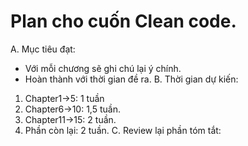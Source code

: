 Plan cho cuốn Clean code.
==
A. Mục tiêu đạt:
- Với mỗi chương sẽ ghi chú lại ý chính.
- Hoàn thành với thời gian đề ra.
B. Thời gian dự kiến:
 1. Chapter1->5: 1 tuần
 2. Chapter6->10: 1,5 tuần.
 3. Chapter11->15: 2 tuần.
 4. Phần còn lại: 2 tuần.
C. Review lại phần tóm tắt:
